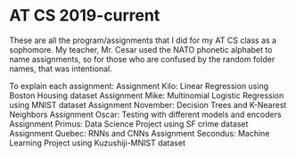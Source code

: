 # AT CS 2019-current

These are all the program/assignments that I did for my AT CS class as a sophomore. 
My teacher, Mr. Cesar used the NATO phonetic alphabet to name assignments, so for those who are confused by the random folder
names, that was intentional. 

To explain each assignment:
Assignment Kilo: Linear Regression using Boston Housing dataset
Assignment Mike: Multinomial Logistic Regression using MNIST dataset
Assignment November: Decision Trees and K-Nearest Neighbors 
Assignment Oscar: Testing with different models and encoders 
Assignment Primus: Data Science Project using SF crime dataset
Assignment Quebec: RNNs and CNNs 
Assignment Secondus: Machine Learning Project using Kuzushiji-MNIST dataset 

